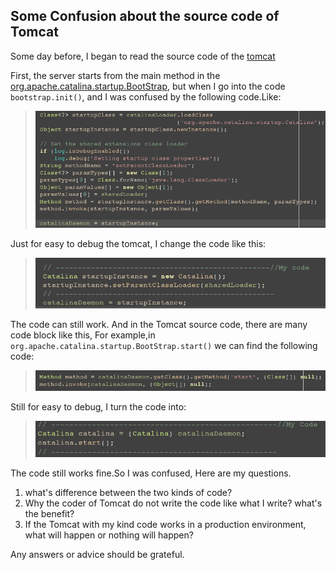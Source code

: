 Some Confusion about the source code of Tomcat
---
Some day before, I began to read the source code of the [tomcat](http://tomcat.apache.org/)

First, the server starts from the main method in the  [org.apache.catalina.startup.BootStrap](), but when I go into the code `bootstrap.init()`, 
and I was confused by the following code.Like:
> ![image](images/2014-02-23-1.png)

Just for easy to debug the tomcat, I change the code like this:
> ![image](images/2014-02-23-2.png)

The code can still work. And in the Tomcat source code, there are many code block like this, For example,in `org.apache.catalina.startup.BootStrap.start()`
 we can find the following code:
 > ![image](images/2014-02-23-3.png)
 >

Still for easy to debug, I turn the code into:
 >
 > ![image](images/2014-02-23-4.png)

 The code still works fine.So I was confused, Here are my questions.

 1. what's difference between the two kinds of code?
 2. Why the coder of Tomcat do not write the code like what I write? what's the benefit?
 3. If the Tomcat with my kind code works in a production environment, what will happen or nothing will happen?

Any answers or advice should be grateful.
